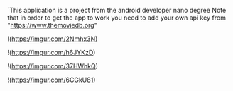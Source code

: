 `This application is a project from the android developer nano degree
Note that in order to get the app to work you need to add your own api key from "https://www.themoviedb.org"

!(https://imgur.com/2Nmhx3N)

!(https://imgur.com/h6JYKzD)

!(https://imgur.com/37HWhkQ)

!(https://imgur.com/6CGkU81)


